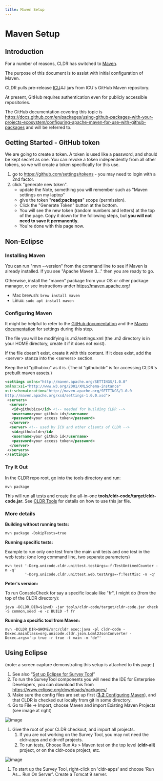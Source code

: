```yaml
---
title: Maven Setup
---
```


# Maven Setup

## Introduction

For a number of reasons, CLDR has switched to [Maven](https://maven.apache.org/).

The purpose of this document is to assist with initial configuration of Maven.

CLDR pulls pre\-release [ICU](https://icu-project.org)4J jars from ICU's GitHub Maven repository.

At present, GitHub requires authentication even for publicly accessible repositories.

The GitHub documentation covering this topic is https://docs.github.com/en/packages/using-github-packages-with-your-projects-ecosystem/configuring-apache-maven-for-use-with-github-packages and will be referred to.

## Getting Started \- GitHub token

We are going to create a token. A token is used like a password, and should be kept secret as one. You can revoke a token independently from all other tokens, so we will create a token specifically for this use.

1. go to https://github.com/settings/tokens \- you may need to login with a 2nd factor.
2. click "generate new token".
	- update the Note, something you will remember such as "Maven settings on my laptop"
	- give the token "**read:packages**" scope (permission).
	- Click the "Generate Token" button at the bottom.
	- You will see the new token (random numbers and letters) at the top of the page. Copy it down for the following steps, but **you will not need to save it permanently.**
	- You're done with this page now.

## Non\-Eclipse

### Installing Maven

You can run "mvn \-\-version" from the command line to see if Maven is already installed. If you see "Apache Maven 3…" then you are ready to go.

Otherwise, install the "maven" package from your OS or other package manager, or see instructions under https://maven.apache.org/

- Mac brew.sh: ```brew install maven```
- Linux: ```sudo apt install maven```

### Configuring Maven

It might be helpful to refer to the [GitHub documentation](https://docs.github.com/en/packages/using-github-packages-with-your-projects-ecosystem/configuring-apache-maven-for-use-with-github-packages) and the [Maven documentation](https://maven.apache.org/settings.html#Servers) for settings during this step.

The file you will be modifying is .m2/settings.xml (the .m2 directory is in your HOME directory, create it if it does not exist).

If the file doesn't exist, create it with this content. If it does exist, add the \<server\> stanza into the \<servers\> section.

Keep the id "githubicu" as it is. (The id "githubcldr" is for accessing CLDR's prebuilt maven assets.)

```xml
<settings xmlns="http://maven.apache.org/SETTINGS/1.0.0"
xmlns:xsi="http://www.w3.org/2001/XMLSchema-instance"
xsi:schemaLocation="http://maven.apache.org/SETTINGS/1.0.0
http://maven.apache.org/xsd/settings-1.0.0.xsd">
 <servers>
  <server>
   <id>githubicu</id> <!-- needed for building CLDR -->
   <username>your github id</username>
   <password>your access token</password>
  </server>
  <server> <!-- used by ICU and other clients of CLDR -->
   <id>githubcldr</id>
   <username>your github id</username>
   <password>your access token</password>
  </server>
 </servers>
</settings>
```

### Try It Out

In the CLDR repo root, go into the tools directory and run:

```mvn package```

This will run all tests and create the all\-in\-one **tools/cldr\-code/target/cldr\-code.jar**. See [CLDR Tools](/development/cldr-tools) for details on how to use this jar file.

### More details

**Building without running tests:**

```mvn package -DskipTests=true```

**Running specific tests:**

Example to run only one test from the main unit tests and one test in the web tests: (one long command line, two separate parameters)

```
mvn test '-Dorg.unicode.cldr.unittest.testArgs=-f:TestUntimedCounter -n -q'
         '-Dorg.unicode.cldr.unittest.web.testArgs=-f:TestMisc -n -q'
```

**Peter's version:**

To run ConsoleCheck for say a specific locale like "fr", I might do (from the top of the CLDR directory):

```
java -DCLDR_DIR=$(pwd) -jar tools/cldr-code/target/cldr-code.jar check -S common,seed -e -z BUILD -f fr
```

**Running a specific tool from Maven:**

```
mvn -DCLDR_DIR=$HOME/src/cldr exec:java -pl cldr-code -Dexec.mainClass=org.unicode.cldr.json.Ldml2JsonConverter -Dexec.args='-p true -r true -t main -m "de"'
```

## Using Eclipse

(note: a screen capture demonstrating this setup is attached to this page.)

1. See also “[Set up Eclipse for Survey Tool](https://docs.google.com/document/d/1wkJsoQXPcGN_dlCzXzwhfjQoq9Mes7VezIRmNrHWV8c/edit)”
2. To run the SurveyTool components you will need the IDE for Enterprise Developers, you can download this from https://www.eclipse.org/downloads/packages/
3. Make sure the config files are set up first ([**3.2** Configuring Maven](/development/maven)), and that CLDR is checked out locally from git in some directory.
4. Go to File \-\> Import, choose Maven and import Existing Maven Projects (see image at right)

![image](../images/development/maven1.png)

1. Give the root of your CLDR checkout, and import all projects.
	1. If you are not working on the Survey Tool, you may not need the cldr\-apps and cldr\-rdf projects.
	2. To run tests, Choose Run As \> Maven test on the top level (**cldr\-all**) project, or on the cldr\-code project, etc.

![image](../images/development/maven2.png)

1. To start up the Survey Tool, right\-click on 'cldr\-apps' and choose 'Run As… Run On Server'. Create a Tomcat 9 server.

